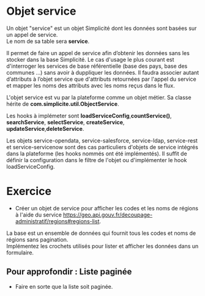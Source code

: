 Objet service	
====================

Un objet "service" est un objet Simplicité dont les données sont basées sur un appel de service.   
Le nom de sa table sera **service**.  

Il permet de faire un appel de service afin d’obtenir les données sans les stocker dans la base Simplicité.
Le cas d'usage le plus courant est d'interroger les services de base référentielle (base des pays, base des communes ...) sans avoir à duppliquer les données. 
Il faudra associer autant d’attributs à l’objet service que d'attributs retournées par l'appel du service et mapper les noms des attributs avec les noms reçus dans le flux.  

L'objet service est vu par la plateforme comme un objet métier.
Sa classe hérite de **com.simplicite.util.ObjectService**.

Les hooks à implémeter sont **loadServiceConfig**,**countService()**, **searchService**, **selectService**, **createService**, **updateService**,**deleteService**.

<div class="information">Les objets service-opendata, service-salesforce, service-ldap, service-rest et service-servicenow sont des cas particuliers d'objets de service intégrés dans la plateforme (les hooks nommés ont été implémentés). Il suffit de définir la configuration dans le filtre de l'objet ou d'implémenter le hook loadServiceConfig.</div>


Exercice
====================

- Créer un objet de service pour afficher les codes et les noms de régions à l'aide du service https://geo.api.gouv.fr/decoupage-administratif/regions#regions-list.  

La base est un ensemble de données qui fournit tous les codes et noms de régions sans pagination.  
Implémentez les crochets utilisés pour lister et afficher les données dans un formulaire.

Pour approfondir : Liste paginée
---------------------------
* Faire en sorte que la liste soit paginée.  
